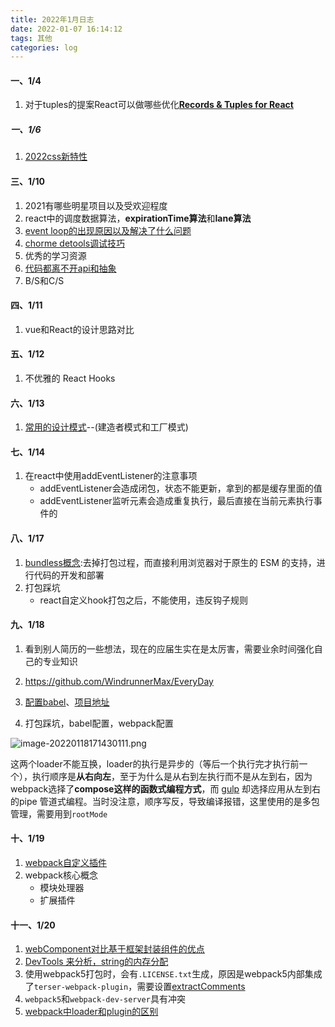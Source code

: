 ```yaml
---
title: 2022年1月日志
date: 2022-01-07 16:14:12
tags: 其他
categories: log
---
```


#### 一、1/4

1. 对于tuples的提案React可以做哪些优化[**Records & Tuples for React**](https://github.com/ascoders/weekly/blob/master/%E5%89%8D%E6%B2%BF%E6%8A%80%E6%9C%AF/224.%E7%B2%BE%E8%AF%BB%E3%80%8ARecords%20%26%20Tuples%20for%20React%E3%80%8B.md)

##### 一、1/6

1. [2022css新特性](https://mp.weixin.qq.com/s/Vkic7gMeUzWT9w8O50TLlw)

#### 三、1/10

1. 2021有哪些明星项目以及受欢迎程度
2. react中的调度数据算法，**expirationTime算法**和**lane算法**
3. [event loop的出现原因以及解决了什么问题](https://mp.weixin.qq.com/s/xeTBJsW6YKld6VsNoGv_aw)
4. [chorme detools调试技巧](https://mp.weixin.qq.com/s/cxYYvVaf5_5u9d1uPrPM3g)
5. 优秀的学习资源
6. [代码都离不开api和抽象](https://mp.weixin.qq.com/s/NN1AM25kCViSKW848s9VAg)
7. B/S和C/S

#### 四、1/11

1. vue和React的设计思路对比

#### 五、1/12

1. 不优雅的 React Hooks

#### 六、1/13

1. [常用的设计模式](https://juejin.cn/post/6881384600758091784#heading-5)--(建造者模式和工厂模式)

#### 七、1/14

1. 在react中使用addEventListener的注意事项
   - addEventListener会造成闭包，状态不能更新，拿到的都是缓存里面的值
   - addEventListener监听元素会造成重复执行，最后直接在当前元素执行事件的

#### 八、1/17

1. [bundless概念](https://zhuanlan.zhihu.com/p/329882182):去掉打包过程，而直接利用浏览器对于原生的 ESM 的支持，进行代码的开发和部署
2. 打包踩坑
   - react自定义hook打包之后，不能使用，违反钩子规则

#### 九、1/18

1. 看到别人简历的一些想法，现在的应届生实在是太厉害，需要业余时间强化自己的专业知识

2. https://github.com/WindrunnerMax/EveryDay

3. [配置babel](https://blog.csdn.net/weixin_42321819/article/details/118961388?utm_medium=distribute.pc_aggpage_search_result.none-task-blog-2~aggregatepage~first_rank_ecpm_v1~rank_v31_ecpm-2-118961388.pc_agg_new_rank&utm_term=%E4%BB%80%E4%B9%88%E6%97%B6%E5%80%99%E9%9C%80%E8%A6%81%E9%85%8D%E7%BD%AEbabel&spm=1000.2123.3001.4430)、[项目地址](https://github1s.com/rupid/tutor-babel/blob/HEAD/packages/tutor-runtime01/src/index.js)

4. 打包踩坑，babel配置，webpack配置

![image-20220118171430111.png](https://s2.loli.net/2022/01/19/TFOJCUywefznR3M.png)

   这两个loader不能互换，loader的执行是异步的（等后一个执行完才执行前一个），执行顺序是**从右向左**，至于为什么是从右到左执行而不是从左到右，因为webpack选择了**compose这样的函数式编程方式**，而 [gulp](https://so.csdn.net/so/search?q=gulp&spm=1001.2101.3001.7020) 却选择应用从左到右的pipe 管道式编程。当时没注意，顺序写反，导致编译报错，这里使用的是多包管理，需要用到`rootMode`

   #### 十、1/19

   1. [webpack自定义插件](https://blog.touchczy.top/#/Plugin/%E5%88%9D%E6%8E%A2webpack%E4%B9%8B%E7%BC%96%E5%86%99plugin)
   2. webpack核心概念
      - 模块处理器
      - 扩展插件
      
   #### 十一、1/20

   1. [webComponent对比基于框架封装组件的优点](https://mp.weixin.qq.com/s/jNT72ln609qxxG514oFvxg)
   2. [DevTools 来分析，string的内存分配](https://mp.weixin.qq.com/s/Gtz-ZfDkWT6wBeg9D__weA)
   3. 使用webpack5打包时，会有`.LICENSE.txt`生成，原因是webpack5内部集成了`terser-webpack-plugin`，需要设置[extractComments](https://webpack.docschina.org/plugins/terser-webpack-plugin/#extractcomments)
   4. `webpack5`和`webpack-dev-server`具有冲突
   5. [webpack中loader和plugin的区别](https://blog.csdn.net/csm0912/article/details/88795369)

